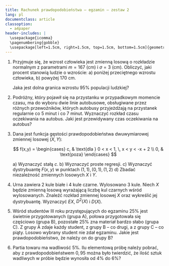 ```yaml
---
title: Rachunek prawdopodobieństwa – egzamin – zestaw 2
lang: pl
documentclass: article
classoption:
  - a4paper
header-includes: |
  \usepackage{icomma}
  \pagenumbering{gobble}
  \usepackage[left=1.5cm, right=1.5cm, top=1.5cm, bottom=1.5cm]{geometry}
---
```


1. Przyjmuje się, że wzrost człowieka jest zmienną losową o rozkładzie normalnym
   z parametrami $m = 167$ (cm) i $\sigma = 3$ (cm). Obliczyć, jaki procent
   stanowią ludzie o wzroście:
   a) poniżej przeciętnego wzrostu człowieka,
   b) powyżej 170 cm.

   Jaka jest dolna granica wzrostu 95% populacji ludzkiej?

2. Podróżny, który pojawił się na przystanku w przypadkowym momencie czasu, ma
   do wyboru dwie linie autobusowe, obsługiwane przez różnych przewoźników,
   których autobusy przyjeżdżają na przystanek regularnie co 5 minut i co 7 minut.
   Wyznaczyć rozkład czasu oczekiwania na autobus. Jaki jest przewidywany czas
   oczekiwania na autobus?

3. Dana jest funkcja gęstości prawdopodobieństwa dwuwymiarowej zmiennej losowej
   $(X, Y)$:

   $$ f(x,y) = \begin{cases}
   c, & \text{dla } 0 < x < 1, \, x < y < -x + 2 \\
   0, & \text{poza}
   \end{cases} $$

   a) Wyznaczyć stałą $c$.
   b) Wyznaczyć proste regresji.
   c) Wyznaczyć dystrybuantę $F(x, y)$ w punktach $(1, 1), (0, 1), (1, 2)$
   d) Zbadać niezależność zmiennych losowych $X$ i $Y$.

4. Urna zawiera 2 kule białe i 4 kule czarne. Wylosowano 3 kule. Niech $X$
   będzie zmienną losową wyrażającą liczbę kul czarnych wśród wylosowanych.
   Znaleźć rozkład zmiennej losowej $X$ oraz wykreślić jej dystrybuantę. Wyznaczyć
   $EX$, $D^2(X)$ i $D(X)$.

5. Wśród studentów III roku przystępujących do egzaminu 25% jest świetnie
   przygotowanych (grupa A), połowa przygotowała się częściowo (grupa B),
   pozostałe 25% zna materiał bardzo słabo (grupa C). Z grupy A zdaje każdy
   student, z grupy B – co drugi, a z grupy C – co piąty. Losowo wybrany student nie
   zdał egzaminu. Jakie jest prawdopodobieństwo, że należy on do grupy B?

6. Partia towaru ma wadliwość 5%. Ilu elementową próbę należy pobrać, aby z
   prawdopodobieństwem $0,95$ można było twierdzić, że ilość sztuk wadliwych w
   próbie będzie wynosiła od 4% do 6%?

